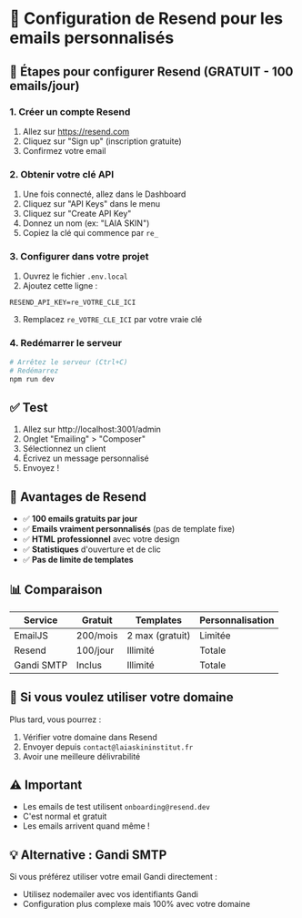 # 📧 Configuration de Resend pour les emails personnalisés

## 🚀 Étapes pour configurer Resend (GRATUIT - 100 emails/jour)

### 1. Créer un compte Resend
1. Allez sur https://resend.com
2. Cliquez sur "Sign up" (inscription gratuite)
3. Confirmez votre email

### 2. Obtenir votre clé API
1. Une fois connecté, allez dans le Dashboard
2. Cliquez sur "API Keys" dans le menu
3. Cliquez sur "Create API Key"
4. Donnez un nom (ex: "LAIA SKIN")
5. Copiez la clé qui commence par `re_`

### 3. Configurer dans votre projet
1. Ouvrez le fichier `.env.local`
2. Ajoutez cette ligne :
```
RESEND_API_KEY=re_VOTRE_CLE_ICI
```
3. Remplacez `re_VOTRE_CLE_ICI` par votre vraie clé

### 4. Redémarrer le serveur
```bash
# Arrêtez le serveur (Ctrl+C)
# Redémarrez
npm run dev
```

## ✅ Test
1. Allez sur http://localhost:3001/admin
2. Onglet "Emailing" > "Composer"
3. Sélectionnez un client
4. Écrivez un message personnalisé
5. Envoyez !

## 🎯 Avantages de Resend
- ✅ **100 emails gratuits par jour**
- ✅ **Emails vraiment personnalisés** (pas de template fixe)
- ✅ **HTML professionnel** avec votre design
- ✅ **Statistiques** d'ouverture et de clic
- ✅ **Pas de limite de templates**

## 📊 Comparaison

| Service | Gratuit | Templates | Personnalisation |
|---------|---------|-----------|------------------|
| EmailJS | 200/mois | 2 max (gratuit) | Limitée |
| Resend | 100/jour | Illimité | Totale |
| Gandi SMTP | Inclus | Illimité | Totale |

## 🔧 Si vous voulez utiliser votre domaine
Plus tard, vous pourrez :
1. Vérifier votre domaine dans Resend
2. Envoyer depuis `contact@laiaskininstitut.fr`
3. Avoir une meilleure délivrabilité

## ⚠️ Important
- Les emails de test utilisent `onboarding@resend.dev`
- C'est normal et gratuit
- Les emails arrivent quand même !

## 💡 Alternative : Gandi SMTP
Si vous préférez utiliser votre email Gandi directement :
- Utilisez nodemailer avec vos identifiants Gandi
- Configuration plus complexe mais 100% avec votre domaine